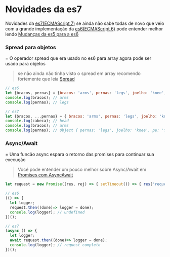 # Novidades da es7
Novidades da [es7(ECMAScript 7)](http://www.ecma-international.org/ecma-262/7.0/) se ainda não sabe todas de novo que veio com a grande implementação da [es6(ECMAScript 6)](http://www.ecma-international.org/ecma-262/6.0/) pode entender melhor lendo [Mudanças da es5 para a es6](https://github.com/codermarcos/javascript-weekly/tree/master/mudancas-da-es5-para-a-es6)

### Spread para objetos
=
O operador spread que era usado no es6 para array agora pode ser usado para objetos
> se não ainda não tinha visto o spread em array recomendo fortemente que leia [Spread](https://github.com/codermarcos/javascript-weekly/tree/master/mudancas-da-es5-para-a-es6#spread)
```javascript
// es6 
let {bracos, pernas} = {bracos: 'arms', pernas: 'legs', joelho: 'knee', pe: 'foot'};
console.log(bracos); // arms
console.log(pernas); // legs

// es7
let {bracos, ...pernas} = { bracos: 'arms', pernas: 'legs', joelho: 'knee', pe: 'foot'};
console.log(cabeca); // head
console.log(bracos); // arms
console.log(pernas); // Object { pernas: 'legs', joelho: 'knee', pe: 'foot' }
```

### Async/Await 
=
Uma funcão async espara o retorno das promises para continuar sua execução
> Você pode entender um pouco melhor sobre Async/Await em [Promises com AsyncAwait](https://github.com/codermarcos/javascript-weekly/tree/master/promises-com-async-await)

```javascript
let request = new Promise((res, rej) => { setTimeout(() => { res('request completo') },1000) });

// es6
(() => {
  let logger;
  request.then((done)=> logger = done);
  console.log(logger); // undefined
})();

// es7
(async () => {
  let logger;
  await request.then((done)=> logger = done);
  console.log(logger); // request completo
})();
```